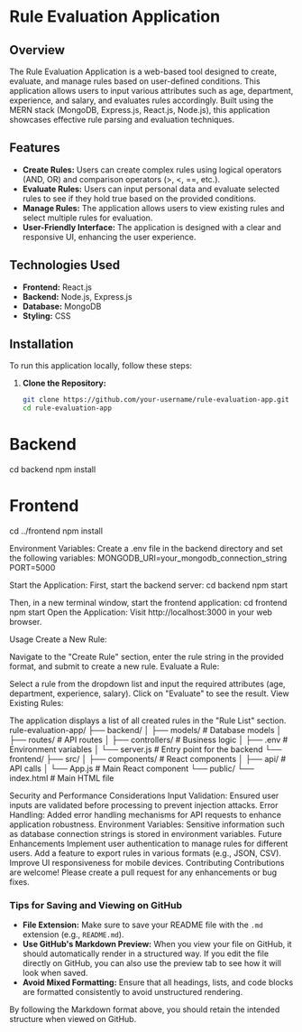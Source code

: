 # Rule Evaluation Application

## Overview

The Rule Evaluation Application is a web-based tool designed to create, evaluate, and manage rules based on user-defined conditions. This application allows users to input various attributes such as age, department, experience, and salary, and evaluates rules accordingly. Built using the MERN stack (MongoDB, Express.js, React.js, Node.js), this application showcases effective rule parsing and evaluation techniques.

## Features

- **Create Rules:** Users can create complex rules using logical operators (AND, OR) and comparison operators (>, <, ==, etc.).
- **Evaluate Rules:** Users can input personal data and evaluate selected rules to see if they hold true based on the provided conditions.
- **Manage Rules:** The application allows users to view existing rules and select multiple rules for evaluation.
- **User-Friendly Interface:** The application is designed with a clear and responsive UI, enhancing the user experience.

## Technologies Used

- **Frontend:** React.js
- **Backend:** Node.js, Express.js
- **Database:** MongoDB
- **Styling:** CSS

## Installation

To run this application locally, follow these steps:

1. **Clone the Repository:**
   ```bash
   git clone https://github.com/your-username/rule-evaluation-app.git
   cd rule-evaluation-app


# Backend
cd backend
npm install

# Frontend
cd ../frontend
npm install

Environment Variables: Create a .env file in the backend directory and set the following variables:
MONGODB_URI=your_mongodb_connection_string
PORT=5000

Start the Application: First, start the backend server:
cd backend
npm start

Then, in a new terminal window, start the frontend application:
cd frontend
npm start
Open the Application: Visit http://localhost:3000 in your web browser.

Usage
Create a New Rule:

Navigate to the "Create Rule" section, enter the rule string in the provided format, and submit to create a new rule.
Evaluate a Rule:

Select a rule from the dropdown list and input the required attributes (age, department, experience, salary). Click on "Evaluate" to see the result.
View Existing Rules:

The application displays a list of all created rules in the "Rule List" section.
rule-evaluation-app/
├── backend/
│   ├── models/             # Database models
│   ├── routes/             # API routes
│   ├── controllers/        # Business logic
│   ├── .env                # Environment variables
│   └── server.js           # Entry point for the backend
└── frontend/
    ├── src/
    │   ├── components/     # React components
    │   ├── api/            # API calls
    │   └── App.js          # Main React component
    └── public/
        └── index.html      # Main HTML file

Security and Performance Considerations
Input Validation: Ensured user inputs are validated before processing to prevent injection attacks.
Error Handling: Added error handling mechanisms for API requests to enhance application robustness.
Environment Variables: Sensitive information such as database connection strings is stored in environment variables.
Future Enhancements
Implement user authentication to manage rules for different users.
Add a feature to export rules in various formats (e.g., JSON, CSV).
Improve UI responsiveness for mobile devices.
Contributing
Contributions are welcome! Please create a pull request for any enhancements or bug fixes.

### Tips for Saving and Viewing on GitHub
- **File Extension:** Make sure to save your README file with the `.md` extension (e.g., `README.md`).
- **Use GitHub's Markdown Preview:** When you view your file on GitHub, it should automatically render in a structured way. If you edit the file directly on GitHub, you can also use the preview tab to see how it will look when saved.
- **Avoid Mixed Formatting:** Ensure that all headings, lists, and code blocks are formatted consistently to avoid unstructured rendering.

By following the Markdown format above, you should retain the intended structure when viewed on GitHub.

